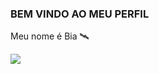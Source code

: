 ### BEM VINDO AO MEU PERFIL 

Meu nome é Bia 🛰️


![](https://media1.tenor.com/m/drIYxSd6pdIAAAAC/yes-dog.gif)
